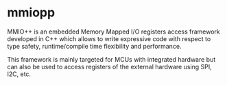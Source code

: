 # mmiopp
MMIO++ is an embedded Memory Mapped I/O registers access framework developed in C++ which allows to write expressive code with respect to type safety, runtime/compile time flexibility and performance.

This framework is mainly targeted for MCUs with integrated hardware but can also be used to access registers of the external hardware using SPI, I2C, etc.
